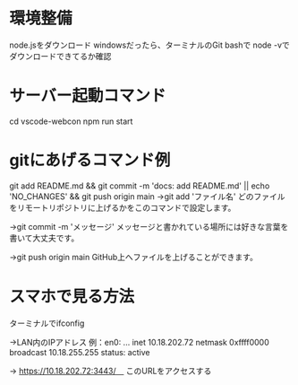 # 環境整備
node.jsをダウンロード
windowsだったら、ターミナルのGit bashで
node -vでダウンロードできてるか確認

# サーバー起動コマンド
cd vscode-webcon
npm run start

# gitにあげるコマンド例
git add README.md && git commit -m 'docs: add README.md' || echo 'NO_CHANGES' && git push origin main
->git add 'ファイル名'
どのファイルをリモートリポジトリに上げるかをこのコマンドで設定します。

->git commit -m 'メッセージ'
メッセージと書かれている場所には好きな言葉を書いて大丈夫です。

->git push origin main
GitHub上へファイルを上げることができます。

# スマホで見る方法
ターミナルでifconfig

->LAN内のIPアドレス
例：en0: ... 
   inet 10.18.202.72 netmask 0xffff0000 broadcast 10.18.255.255
   status: active

-> https://10.18.202.72:3443/　
このURLをアクセスする